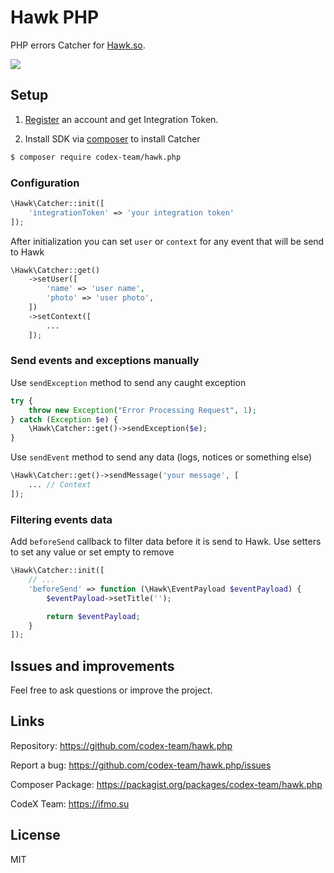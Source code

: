 # Hawk PHP

PHP errors Catcher for [Hawk.so](https://hawk.so).

![](https://capella.pics/image/4c6e5fee-da7e-4bc5-a898-f19d12acb005)

## Setup

1. [Register](https://hawk.so/join) an account and get Integration Token.

2. Install SDK via [composer](https://getcomposer.org) to install Catcher

```bash
$ composer require codex-team/hawk.php
```

### Configuration

```php
\Hawk\Catcher::init([
    'integrationToken' => 'your integration token'
]);
```

After initialization you can set `user` or `context` for any event that will be send to Hawk

```php
\Hawk\Catcher::get()
    ->setUser([
        'name' => 'user name',
        'photo' => 'user photo',
    ])
    ->setContext([
        ...
    ]);
```


### Send events and exceptions manually

Use `sendException` method to send any caught exception

```php
try {
    throw new Exception("Error Processing Request", 1);
} catch (Exception $e) {
    \Hawk\Catcher::get()->sendException($e);
}
```

Use `sendEvent` method to send any data (logs, notices or something else)

```php
\Hawk\Catcher::get()->sendMessage('your message', [
    ... // Context
]);
```

### Filtering events data

Add `beforeSend` callback to filter data before it is send to Hawk. Use setters to set any value or set empty to remove

```php
\Hawk\Catcher::init([
    // ...
    'beforeSend' => function (\Hawk\EventPayload $eventPayload) {
        $eventPayload->setTitle('');

        return $eventPayload;
    }
]);
```

## Issues and improvements

Feel free to ask questions or improve the project.

## Links

Repository: https://github.com/codex-team/hawk.php

Report a bug: https://github.com/codex-team/hawk.php/issues

Composer Package: https://packagist.org/packages/codex-team/hawk.php

CodeX Team: https://ifmo.su

## License

MIT
